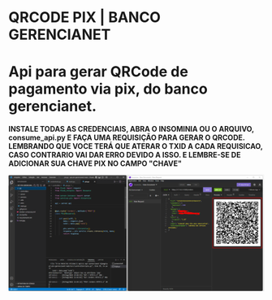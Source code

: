 # QRCODE PIX | BANCO GERENCIANET

# Api para gerar QRCode de pagamento via pix, do banco gerencianet.

**INSTALE TODAS AS CREDENCIAIS, ABRA O INSOMINIA OU O ARQUIVO, consume_api.py E FAÇA UMA REQUISIÇÃO PARA GERAR O QRCODE.**
**LEMBRANDO QUE VOCE TERÁ QUE ATERAR O TXID A CADA REQUISICAO, CASO CONTRARIO VAI DAR ERRO DEVIDO A ISSO. E LEMBRE-SE DE ADICIONAR SUA CHAVE PIX NO CAMPO "CHAVE"**

<img src="image.png">
